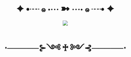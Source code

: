 <html>

<body>
<h1 align=center>
  ✦ •┈ ๑ ⋅⋯ ➼ ⋯⋅ ๑ ┈• ✦
</h1>

<center>
<img src="https://i.pinimg.com/originals/50/08/42/500842e8e3e532f255ad34cf78d2604b.jpg">
</center>

<h1 align=center>
  ⋅─────⊱༺ ♰ ༻⊰─────⋅
</h1>

</body>


</html>

